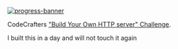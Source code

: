 [![progress-banner](https://backend.codecrafters.io/progress/http-server/eedd61b3-ab1c-4f50-b6bc-261bc4979583)](https://app.codecrafters.io/users/codecrafters-bot?r=2qF)

CodeCrafters
["Build Your Own HTTP server" Challenge](https://app.codecrafters.io/courses/http-server/overview).

I built this in a day and will not touch it again
